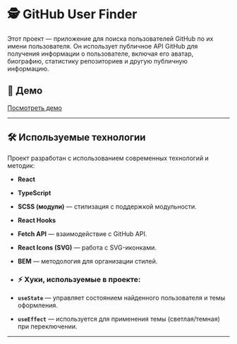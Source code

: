 # 🕵️ GitHub User Finder

Этот проект — приложение для поиска пользователей GitHub по их имени пользователя. 
Он использует публичное API GitHub для получения информации о пользователе, 
включая его аватар, биографию, статистику репозиториев и другую публичную информацию.

## 🚀 Демо

[Посмотреть демо](https://c1assifier.github.io//Project-Finder/)

---

## 🛠️ Используемые технологии

Проект разработан с использованием современных технологий и методик:

- **React** 
- **TypeScript** 
- **SCSS (модули)** — стилизация с поддержкой модульности.
- **React Hooks** 
- **Fetch API** — взаимодействие с GitHub API.
- **React Icons (SVG)** — работа с SVG-иконками.
- **BEM** — методология для организации стилей.

- ### ⚡ Хуки, используемые в проекте:
- **`useState`** — управляет состоянием найденного пользователя и темы оформления.
- **`useEffect`** — используется для применения темы (светлая/темная) при переключении.
  
---
